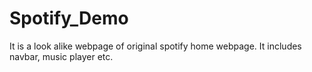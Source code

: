 # Spotify_Demo
It is a look alike webpage of original spotify home webpage. It includes navbar,  music player etc.
